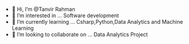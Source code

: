 - 👋 Hi, I’m @Tanvir Rahman
- 👀 I’m interested in ... Software development
- 🌱 I’m currently learning ... Csharp,Python,Data Analytics and Machine Learning
- 💞️ I’m looking to collaborate on ... Data Analytics Project


<!---
tanviredu/tanviredu is a ✨ special ✨ repository because its `README.md` (this file) appears on your GitHub profile.
You can click the Preview link to take a look at your changes.
--->
